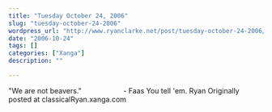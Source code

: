 ```yaml
---
title: "Tuesday October 24, 2006"
slug: "tuesday-october-24-2006"
wordpress_url: "http://www.ryanclarke.net/post/tuesday-october-24-2006/"
date: "2006-10-24"
tags: []
categories: ["Xanga"]
description: ""

---
```


"We are not beavers."
                    - Faas
You tell 'em.
Ryan
Originally posted at classicalRyan.xanga.com
